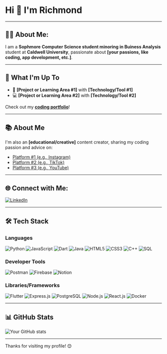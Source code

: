 # Hi 👋 I'm **Richmond**

---

## 🧑‍💻 **About Me:**
I am a **Sophmore** **Computer Science student minoring in Buiness Analysis** student at **Caldwell University**, passionate about **[your passions, like coding, app development, etc.]**.

---

## 🚀 **What I'm Up To**
- 🌱 **[Project or Learning Area #1]** with **[Technology/Tool #1]**
- 💻 **[Project or Learning Area #2]** with **[Technology/Tool #2]**

Check out my **[coding portfolio](your-portfolio-link)**!

---

## 📚 **About Me**
I'm also an **[educational/creative]** content creator, sharing my coding passion and advice on:

- [Platform #1 (e.g., Instagram)](your-link-1)
- [Platform #2 (e.g., TikTok)](your-link-2)
- [Platform #3 (e.g., YouTube)](your-link-3)

---

## 🌐 **Connect with Me:**
[![LinkedIn](https://img.shields.io/badge/LinkedIn-YourLinkedInName-blue?style=for-the-badge&logo=linkedin)](your-linkedin-link)

---

## 🛠️ **Tech Stack**

### **Languages**
![Python](https://img.shields.io/badge/Python-3776AB?style=for-the-badge&logo=python&logoColor=white)
![JavaScript](https://img.shields.io/badge/JavaScript-F7DF1E?style=for-the-badge&logo=javascript&logoColor=black)
![Dart](https://img.shields.io/badge/Dart-0175C2?style=for-the-badge&logo=dart&logoColor=white)
![Java](https://img.shields.io/badge/Java-007396?style=for-the-badge&logo=java&logoColor=white)
![HTML5](https://img.shields.io/badge/HTML5-E34F26?style=for-the-badge&logo=html5&logoColor=white)
![CSS3](https://img.shields.io/badge/CSS3-1572B6?style=for-the-badge&logo=css3&logoColor=white)
![C++](https://img.shields.io/badge/C++-00599C?style=for-the-badge&logo=c%2B%2B&logoColor=white)
![SQL](https://img.shields.io/badge/SQL-4479A1?style=for-the-badge&logo=postgresql&logoColor=white)

### **Developer Tools**
![Postman](https://img.shields.io/badge/Postman-FF6C37?style=for-the-badge&logo=postman&logoColor=white)
![Firebase](https://img.shields.io/badge/Firebase-FFCA28?style=for-the-badge&logo=firebase&logoColor=black)
![Notion](https://img.shields.io/badge/Notion-000000?style=for-the-badge&logo=notion&logoColor=white)

### **Libraries/Frameworks**
![Flutter](https://img.shields.io/badge/Flutter-02569B?style=for-the-badge&logo=flutter&logoColor=white)
![Express.js](https://img.shields.io/badge/Express.js-000000?style=for-the-badge&logo=express&logoColor=white)
![PostgreSQL](https://img.shields.io/badge/PostgreSQL-336791?style=for-the-badge&logo=postgresql&logoColor=white)
![Node.js](https://img.shields.io/badge/Node.js-339933?style=for-the-badge&logo=node.js&logoColor=white)
![React.js](https://img.shields.io/badge/React-61DAFB?style=for-the-badge&logo=react&logoColor=black)
![Docker](https://img.shields.io/badge/Docker-2496ED?style=for-the-badge&logo=docker&logoColor=white)

---

## 📊 **GitHub Stats**
![Your GitHub stats](https://github-readme-stats.vercel.app/api?username=richmond003&show_icons=true&theme=dark)

---

<!-- Optional Footer Message -->
Thanks for visiting my profile! 😊

<!--
**richmond003/richmond003** is a ✨ _special_ ✨ repository because its `README.md` (this file) appears on your GitHub profile.

Here are some ideas to get you started:

- 🔭 I’m currently working on ...
- 🌱 I’m currently learning ...
- 👯 I’m looking to collaborate on ...
- 🤔 I’m looking for help with ...
- 💬 Ask me about ...
- 📫 How to reach me: ...
- 😄 Pronouns: ...
- ⚡ Fun fact: ...
-->
